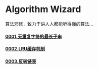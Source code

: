 # Algorithm Wizard
算法邪修，致力于讲人人都能听得懂的算法...

#### [0001.无重复字符的最长子串](/无重复字符的最长子串.md)
#### [0002.LRU缓存机制](/LRU缓存机制.md)
#### [0003.反转链表](/反转链表.md)
